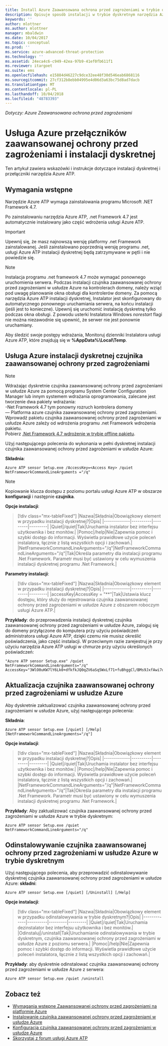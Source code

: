 ```yaml
---
title: Install Azure Zaawansowana ochrona przed zagrożeniami w trybie dyskretnym | Dokumentacja firmy Microsoft
description: Opisuje sposób instalacji w trybie dyskretnym narzędzia Azure ATP.
keywords: ''
author: mlottner
ms.author: mlottner
manager: mbaldwin
ms.date: 10/04/2017
ms.topic: conceptual
ms.prod: ''
ms.service: azure-advanced-threat-protection
ms.technology: ''
ms.assetid: 24eca4c6-c949-42ea-97b9-41ef0fb611f1
ms.reviewer: itargoet
ms.suite: ems
ms.openlocfilehash: e15884d46227c9dce32ee48f30d546eab6868116
ms.sourcegitcommit: 27cf312b8ebb04995e4d06d3a63bc75d8ad7dacb
ms.translationtype: MT
ms.contentlocale: pl-PL
ms.lasthandoff: 10/04/2018
ms.locfileid: "48783393"
---
```

*Dotyczy: Azure Zaawansowana ochrona przed zagrożeniami*


# <a name="azure-atp-switches-and-silent-installation"></a>Usługa Azure przełączników zaawansowanej ochrony przed zagrożeniami i instalacji dyskretnej
Ten artykuł zawiera wskazówki i instrukcje dotyczące instalacji dyskretnej i przełączniki narzędzia Azure ATP.

## <a name="prerequisites"></a>Wymagania wstępne

Narzędzie Azure ATP wymaga zainstalowania programu Microsoft .NET Framework 4.7. 

Po zainstalowaniu narzędzia Azure ATP, .net Framework 4.7 jest automatycznie instalowany jako część wdrożenia usługi Azure ATP.

> [!IMPORTANT] 
> Upewnij się, że masz najnowszą wersję platformy .net Framework zainstalowanej. Jeśli zainstalowano poprzednią wersję programu .net, usługi Azure ATP instalacji dyskretnej będą zatrzymywane w pętli i nie powiedzie się. 

> [!NOTE] 
> Instalacja programu .net framework 4.7 może wymagać ponownego uruchomienia serwera. Podczas instalacji czujnika zaawansowanej ochrony przed zagrożeniami w usłudze Azure na kontrolerach domeny, należy wziąć pod uwagę planowanie okna obsługi dla kontrolerów domeny.
Za pomocą narzędzia Azure ATP instalacji dyskretnej, Instalator jest skonfigurowany do automatycznego ponownego uruchamiania serwera, na końcu instalacji (jeśli jest to konieczne). Upewnij się uruchomić instalację dyskretną tylko podczas okna obsługi. Z powodu usterki Instalatora Windows *norestart* flagi nie można niezawodnie się upewnić, że serwer nie jest ponownie uruchamiany.

Aby śledzić swoje postępy wdrażania, Monitoruj dzienniki Instalatora usługi Azure ATP, które znajdują się w **%AppData%\Local\Temp**.



## <a name="azure-atp-sensor-silent-installation"></a>Usługa Azure instalacji dyskretnej czujnika zaawansowanej ochrony przed zagrożeniami

> [!NOTE]
> Wdrażając dyskretnie czujnika zaawansowanej ochrony przed zagrożeniami w usłudze Azure za pomocą programu System Center Configuration Manager lub innym systemem wdrażania oprogramowania, zalecane jest tworzenie dwa pakiety wdrażania:</br>-Net Framework 4.7 tym ponowny rozruch kontrolera domeny</br>— Platforma azure czujnika zaawansowanej ochrony przed zagrożeniami. </br>Wprowadź pakietu czujnika zaawansowanej ochrony przed zagrożeniami w usłudze Azure zależy od wdrożenia programu .net Framework wdrożenia pakietu. </br>Pobierz [.Net Framework 4.7 wdrożenie w trybie offline pakietu](https://www.microsoft.com/download/details.aspx?id=49982). 


Użyj następującego polecenia do wykonania w pełni dyskretnej instalacji czujnika zaawansowanej ochrony przed zagrożeniami w usłudze Azure:


**Składnia**:

    Azure ATP sensor Setup.exe /AccessKey=<Access Key> /quiet NetFrameworkCommandLineArguments ="/q" 
   

> [!NOTE]
> Kopiowanie klucza dostępu z poziomu portalu usługi Azure ATP w obszarze **konfiguracji** i następnie **czujnika**.


**Opcje instalacji**:

> [!div class="mx-tableFixed"]
|Nazwa|Składnia|Obowiązkowy element w przypadku instalacji dyskretnej?|Opis|
|-------------|----------|---------|---------|
|Quiet|/quiet|Tak|Uruchamia instalator bez interfejsu użytkownika i bez monitów.|
|Pomoc|/help|Nie|Zapewnia pomoc i szybki dostęp do informacji. Wyświetla prawidłowe użycie poleceń instalatora, łącznie z listą wszystkich opcji i zachowań.|
|NetFrameworkCommandLineArguments="/q"|NetFrameworkCommandLineArguments="/q"|Tak|Określa parametry dla instalacji programu .Net Framework. Parametr musi być ustawiony w celu wymuszenia instalacji dyskretnej programu .Net Framework.|

**Parametry instalacji**:

> [!div class="mx-tableFixed"]
|Nazwa|Składnia|Obowiązkowy element w przypadku instalacji dyskretnej?|Opis|
|-------------|----------|---------|---------|
|accessKey|AccessKey = "\*\*"|Tak|Ustawia klucz dostępu, który służy do rejestrowania czujnika zaawansowanej ochrony przed zagrożeniami w usłudze Azure z obszarem roboczym usługi Azure ATP.|

**Przykłady**: do przeprowadzenia instalacji dyskretnej czujnika zaawansowanej ochrony przed zagrożeniami w usłudze Azure, zaloguj się do domeny przyłączone do komputera przy użyciu poświadczeń administratora usługi Azure ATP, dzięki czemu nie musisz określić poświadczenia, jako część instalacji. W przeciwnym razie zarejestruj je przy użyciu narzędzia Azure ATP usługi w chmurze przy użyciu określonych poświadczeń:

    "Azure ATP sensor Setup.exe" /quiet NetFrameworkCommandLineArguments="/q" 
    AccessKey="3WlO0uKW7lY6Lk0+dfkfkJQ0qZV6aSq5WxLf71+fuBhggCl/BMs9JxfAwi7oy9vYGviazUS1EPpzte7z8s4grw==" 
    

## <a name="update-the-azure-atp-sensor"></a>Aktualizacja czujnika zaawansowanej ochrony przed zagrożeniami w usłudze Azure

Aby dyskretnie zaktualizować czujnika zaawansowanej ochrony przed zagrożeniami w usłudze Azure, użyj następującego polecenia:

**Składnia**:

    Azure ATP sensor Setup.exe [/quiet] [/Help] [NetFrameworkCommandLineArguments="/q"]


**Opcje instalacji**:

> [!div class="mx-tableFixed"]
|Nazwa|Składnia|Obowiązkowy element w przypadku instalacji dyskretnej?|Opis|
|-------------|----------|---------|---------|
|Quiet|/quiet|Tak|Uruchamia instalator bez interfejsu użytkownika i bez monitów.|
|Pomoc|/help|Nie|Zapewnia pomoc i szybki dostęp do informacji. Wyświetla prawidłowe użycie poleceń instalatora, łącznie z listą wszystkich opcji i zachowań.|
|NetFrameworkCommandLineArguments="/q"|NetFrameworkCommandLineArguments="/q"|Tak|Określa parametry dla instalacji programu .Net Framework. Parametr musi być ustawiony w celu wymuszenia instalacji dyskretnej programu .Net Framework.|


**Przykłady**: Aby zaktualizować czujnika zaawansowanej ochrony przed zagrożeniami w usłudze Azure w trybie dyskretnym:

    Azure ATP sensor Setup.exe /quiet NetFrameworkCommandLineArguments="/q"

## <a name="uninstall-the-azure-atp-sensor-silently"></a>Odinstalowywanie czujnika zaawansowanej ochrony przed zagrożeniami w usłudze Azure w trybie dyskretnym

Użyj następującego polecenia, aby przeprowadzić odinstalowywanie dyskretnej czujnika zaawansowanej ochrony przed zagrożeniami w usłudze Azure: **składni**:

    Azure ATP sensor Setup.exe [/quiet] [/Uninstall] [/Help]
    
**Opcje instalacji**:

> [!div class="mx-tableFixed"]
|Nazwa|Składnia|Obowiązkowy element w przypadku odinstalowywania w trybie dyskretnym?|Opis|
|-------------|----------|---------|---------|
|Quiet|/quiet|Tak|Uruchamia dezinstalator bez interfejsu użytkownika i bez monitów.|
|Odinstaluj|/uninstall|Tak|Uruchamianie odinstalowywania w trybie dyskretnym, czujnika zaawansowanej ochrony przed zagrożeniami w usłudze Azure z poziomu serwera.|
|Pomoc|/help|Nie|Zapewnia pomoc i szybki dostęp do informacji. Wyświetla prawidłowe użycie poleceń instalatora, łącznie z listą wszystkich opcji i zachowań.|

**Przykłady**: aby dyskretnie odinstalować czujnika zaawansowanej ochrony przed zagrożeniami w usłudze Azure z serwera:


    Azure ATP sensor Setup.exe /quiet /uninstall
    



## <a name="see-also"></a>Zobacz też

- [Wymagania wstępne Zaawansowanej ochrony przed zagrożeniami na platformie Azure](atp-prerequisites.md)
- [Instalowanie czujnika zaawansowanej ochrony przed zagrożeniami w usłudze Azure](install-atp-step4.md)
- [Konfiguracja czujnika zaawansowanej ochrony przed zagrożeniami w usłudze Azure](install-atp-step5.md)
- [Skorzystaj z forum usługi Azure ATP](https://aka.ms/azureatpcommunity)
